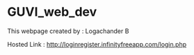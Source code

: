 # GUVI_web_dev

This webpage created by : Logachander B 

Hosted Link : http://loginregister.infinityfreeapp.com/login.php 
